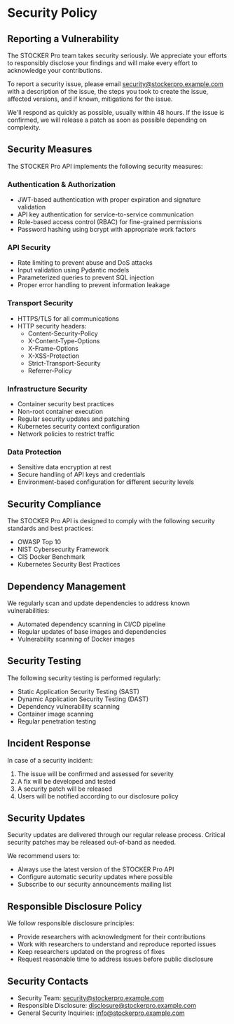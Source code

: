 # Security Policy

## Reporting a Vulnerability

The STOCKER Pro team takes security seriously. We appreciate your efforts to responsibly disclose your findings and will make every effort to acknowledge your contributions.

To report a security issue, please email [security@stockerpro.example.com](mailto:security@stockerpro.example.com) with a description of the issue, the steps you took to create the issue, affected versions, and if known, mitigations for the issue.

We'll respond as quickly as possible, usually within 48 hours. If the issue is confirmed, we will release a patch as soon as possible depending on complexity.

## Security Measures

The STOCKER Pro API implements the following security measures:

### Authentication & Authorization

- JWT-based authentication with proper expiration and signature validation
- API key authentication for service-to-service communication
- Role-based access control (RBAC) for fine-grained permissions
- Password hashing using bcrypt with appropriate work factors

### API Security

- Rate limiting to prevent abuse and DoS attacks
- Input validation using Pydantic models
- Parameterized queries to prevent SQL injection
- Proper error handling to prevent information leakage

### Transport Security

- HTTPS/TLS for all communications
- HTTP security headers:
  - Content-Security-Policy
  - X-Content-Type-Options
  - X-Frame-Options
  - X-XSS-Protection
  - Strict-Transport-Security
  - Referrer-Policy

### Infrastructure Security

- Container security best practices
- Non-root container execution
- Regular security updates and patching
- Kubernetes security context configuration
- Network policies to restrict traffic

### Data Protection

- Sensitive data encryption at rest
- Secure handling of API keys and credentials
- Environment-based configuration for different security levels

## Security Compliance

The STOCKER Pro API is designed to comply with the following security standards and best practices:

- OWASP Top 10
- NIST Cybersecurity Framework
- CIS Docker Benchmark
- Kubernetes Security Best Practices

## Dependency Management

We regularly scan and update dependencies to address known vulnerabilities:

- Automated dependency scanning in CI/CD pipeline
- Regular updates of base images and dependencies
- Vulnerability scanning of Docker images

## Security Testing

The following security testing is performed regularly:

- Static Application Security Testing (SAST)
- Dynamic Application Security Testing (DAST)
- Dependency vulnerability scanning
- Container image scanning
- Regular penetration testing

## Incident Response

In case of a security incident:

1. The issue will be confirmed and assessed for severity
2. A fix will be developed and tested
3. A security patch will be released
4. Users will be notified according to our disclosure policy

## Security Updates

Security updates are delivered through our regular release process. Critical security patches may be released out-of-band as needed.

We recommend users to:

- Always use the latest version of the STOCKER Pro API
- Configure automatic security updates where possible
- Subscribe to our security announcements mailing list

## Responsible Disclosure Policy

We follow responsible disclosure principles:

- Provide researchers with acknowledgment for their contributions
- Work with researchers to understand and reproduce reported issues
- Keep researchers updated on the progress of fixes
- Request reasonable time to address issues before public disclosure

## Security Contacts

- Security Team: [security@stockerpro.example.com](mailto:security@stockerpro.example.com)
- Responsible Disclosure: [disclosure@stockerpro.example.com](mailto:disclosure@stockerpro.example.com)
- General Security Inquiries: [info@stockerpro.example.com](mailto:info@stockerpro.example.com)
